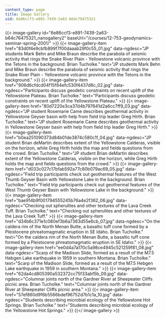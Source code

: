 ```yaml
---
content_type: page
title: Image Gallery
uid: 6e86ccf3-e891-7439-2a63-b64c76475321
---
```


{{< image-gallery id="6e86ccf3-e891-7439-2a63-b64c76475321_nanogallery2" baseUrl="/courses/12-753-geodynamics-seminar-spring-2001/" >}}
{{< image-gallery-item href="83d0f4e9cbfb899f7f00daaab29f0c55_01.jpg" data-ngdesc="JP students Mark Behn and Mike Braun describe the parabola of seismic activity that rings the Snake River Plain - Yellowstone volcanic province with the Tetons in the background. Brian Tucholke." text="JP students Mark Behn and Mike Braun describe the parabola of seismic activity that rings the Snake River Plain - Yellowstone volcanic province with the Tetons in the background." >}}
{{< image-gallery-item href="906d6cfdcd04f15f84efc530f4437d8c_02.jpg" data-ngdesc="Participants discuss geodetic constraints on recent uplift of the Yellowstone Plateau. Brian Tucholke." text="Participants discuss geodetic constraints on recent uplift of the Yellowstone Plateau." >}}
{{< image-gallery-item href="80d7220e3ca37d4b797641d2a6cc7ff9_03.jpg" data-ngdesc="JP student Rosemarie Came describes geothermal activity in Yellowstone Geyser basin with help from field trip leader Greg Hirth. Brian Tucholke." text="JP student Rosemarie Came describes geothermal activity in Yellowstone Geyser basin with help from field trip leader Greg Hirth." >}}
{{< image-gallery-item href="b0ea251090373d84b01de3874c580c1f_04.jpg" data-ngdesc="JP student Brian deMartin describes extent of the Yellowstone Calderas, visible on the horizon, while Greg Hirth holds the map and fields questions from the crowd. Brian Tucholke." text="JP student Brian deMartin describes extent of the Yellowstone Calderas, visible on the horizon, while Greg Hirth holds the map and fields questions from the crowd." >}}
{{< image-gallery-item href="d033c027c17bfab592a77c80b079ac69_05.jpg" data-ngdesc="Field trip participants check out geothermal features of the West Thumb Geyser Basin with Yellowstone Lake in the background. Brian Tucholke." text="Field trip participants check out geothermal features of the West Thumb Geyser Basin with Yellowstone Lake in the background." >}}
{{< image-gallery-item href="bae914b9f001794555245b76a4e2f362_06.jpg" data-ngdesc="Checking out spherulites and other textures of the Lava Creek Tuff. Brian Tucholke." text="Checking out spherulites and other textures of the Lava Creek Tuff." >}}
{{< image-gallery-item href="d34b6c371e1c080ef3b6a7363d55e6cb_07.jpg" data-ngdesc="On the caldera rim of the North Menan Butte, a basaltic tuff cone formed by a Pleistocene phreatomagmatic eruption in SE Idaho. Brian Tucholke." text="On the caldera rim of the North Menan Butte, a basaltic tuff cone formed by a Pleistocene phreatomagmatic eruption in SE Idaho." >}}
{{< image-gallery-item href="ee0d4a7a170c5a98ce4945c521259f81_08.jpg" data-ngdesc="Scarp of the Madison Slide, formed as a result of the M7.5 Hebgen Lake earthquake in 1959 in southern Montana. Brian Tucholke." text="Scarp of the Madison Slide, formed as a result of the M7.5 Hebgen Lake earthquake in 1959 in southern Montana." >}}
{{< image-gallery-item href="62da4cd805390a532372cc75f33abf5b_09.jpg" data-ngdesc="Columnar joints north of the Gardner River at Sheepeater Cliffs picnic area. Brian Tucholke." text="Columnar joints north of the Gardner River at Sheepeater Cliffs picnic area." >}}
{{< image-gallery-item href="57ef860d9f6b5566bdef96752d7b1c1a_10.jpg" data-ngdesc="Students describing microbial ecology of the Yellowstone Hot Springs. Brian Tucholke." text="Students describing microbial ecology of the Yellowstone Hot Springs." >}}
{{</ image-gallery >}}